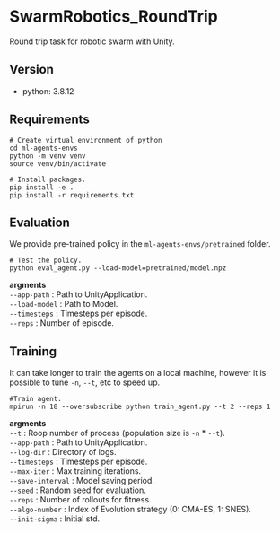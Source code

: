 # SwarmRobotics_RoundTrip
Round trip task for robotic swarm with Unity.

## Version
* python: 3.8.12

## Requirements
```shell
# Create virtual environment of python
cd ml-agents-envs
python -m venv venv
source venv/bin/activate

# Install packages.
pip install -e .
pip install -r requirements.txt
```

## Evaluation
We provide pre-trained policy in the `ml-agents-envs/pretrained` folder.
```shell
# Test the policy.
python eval_agent.py --load-model=pretrained/model.npz
```
**argments**  
`--app-path` : Path to UnityApplication.  
`--load-model` : Path to Model.  
`--timesteps` : Timesteps per episode.  
`--reps` : Number of episode.

## Training
It can take longer to train the agents on a local machine, however it is possible to tune `-n`, `--t`, etc to speed up.
```shell
#Train agent.
mpirun -n 18 --oversubscribe python train_agent.py --t 2 --reps 1
```
**argments**  
`--t` : Roop number of process (population size is `-n` * `--t`).  
`--app-path` : Path to UnityApplication.  
`--log-dir` : Directory of logs.  
`--timesteps` : Timesteps per episode.  
`--max-iter` : Max training iterations.  
`--save-interval` : Model saving period.  
`--seed` : Random seed for evaluation.  
`--reps` : Number of rollouts for fitness.  
`--algo-number` : Index of Evolution strategy (0: CMA-ES, 1: SNES).  
`--init-sigma` : Initial std.  

